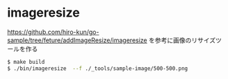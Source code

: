 # imageresize
https://github.com/hiro-kun/go-sample/tree/feture/addImageResize/imageresize を参考に画像のリサイズツールを作る

```bash
$ make build
$ ./bin/imageresize  --f ./_tools/sample-image/500-500.png
```

